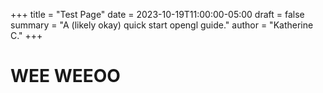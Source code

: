 +++
title = "Test Page"
date = 2023-10-19T11:00:00-05:00
draft = false
summary = "A (likely okay) quick start opengl guide."
author = "Katherine C."
+++
# WEE WEEOO
